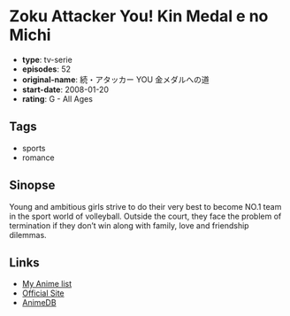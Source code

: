 # Zoku Attacker You! Kin Medal e no Michi

-   **type**: tv-serie
-   **episodes**: 52
-   **original-name**: 続・アタッカー YOU 金メダルへの道
-   **start-date**: 2008-01-20
-   **rating**: G - All Ages

## Tags

-   sports
-   romance

## Sinopse

Young and ambitious girls strive to do their very best to become NO.1 team in the sport world of volleyball. Outside the court, they face the problem of termination if they don’t win along with family, love and friendship dilemmas.

## Links

-   [My Anime list](https://myanimelist.net/anime/11919/Zoku_Attacker_You_Kin_Medal_e_no_Michi)
-   [Official Site](http://www.tfc-rights.com/animated/animated_01/animated_01_01.html)
-   [AnimeDB](http://anidb.info/perl-bin/animedb.pl?show=anime&aid=8695)
